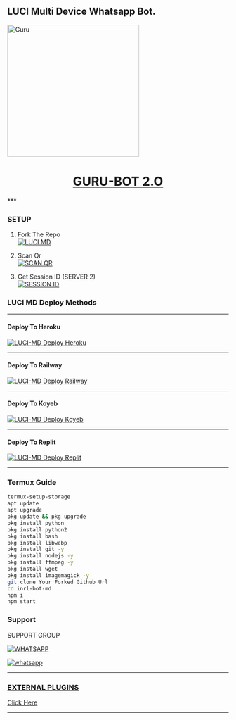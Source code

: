 ## LUCI Multi Device Whatsapp Bot.
<a href="https://youtu.be/WcA7GZuaN0A">
    <img alt="Guru" height="300" src="https://cdn.jsdelivr.net/gh/Guru322/api@Guru/K.jpg">
    <h1 align="center">GURU-BOT 2.O</h1>
  </a>
***

### SETUP

1. Fork The Repo
    <br>
<a href="https://github.com/LuciZR/LUCI-MD/fork"><img title="LUCI MD" src="https://img.shields.io/badge/Fork Repo-100000?style=for-the-badge&logo=scan&logoColor=white&labelColor=black&color=black"/></a>

2. Scan Qr
    <br>
<a href="https://upper-romy-inrl-bot.koyeb.app/session/qr"><img title="SCAN QR" src="https://img.shields.io/badge/Session_id-100000?style=for-the-badge&logo=scan&logoColor=white&labelColor=black&color=black"></a>

2. Get Session ID (SERVER 2)
    <br>
<a href='https://upper-romy-inrl-bot.koyeb.app/session/code' target="_blank"><img alt='SESSION ID' src='https://img.shields.io/badge/Session_id_2-100000?style=for-the-badge&logo=scan&logoColor=white&labelColor=black&color=black'/></a>


### LUCI MD Deploy Methods

-------

#### Deploy To Heroku 

<a href="https://dashboard.heroku.com/new?button-url=https://github.com/LuciZR/LUCI-MD&template=https://github.com/LuciZR/LUCI-MD.git"><img title="LUCI-MD Deploy Heroku" src="https://img.shields.io/badge/DEPLOY HEROKU-h?color=black&style=for-the-badge&logo=heroku"></a>


---
#### Deploy To Railway

<a href="https://upper-romy-inrl-bot.koyeb.app/info/deploy/railway"><img title="LUCI-MD Deploy Railway" src="https://img.shields.io/badge/DEPLOY RAILWAY-h?color=black&style=for-the-badge&logo=Railway"></a>


---
#### Deploy To Koyeb

<a href="[https://upper-romy-inrl-bot.koyeb.app/info/deploy/koyeb](https://app.koyeb.com/apps/deploy?type=git&repository=github.com%2Finrl-official%2Finrl-bot-md&branch=master&name=inrl-md&builder=dockerfile&env%5BREACT%5D=command&env%5BSESSION_ID%5D=&env%5BDATABASE_URL%5D=&env%5BBOT_INFO%5D=inrl%3Bmd%3Bhttps%3A%2F%2Fgraph.org%2Ffile%2Ff23f574f13baaf790f250.jpg&env%5BPREFIX%5D=%21&env%5BKOYEB_API%5D=&env%5BAUDIO_DATA%5D=INRL%3BMD%3Bhttps%3A%2F%2Fgraph.org%2Ffile%2F76a1d2fe74ba5e5643e16.jpg&env%5BWARN_COUNT%5D=3&env%5BSTATUS_VIEW%5D=false&env%5BSTICKER_DATA%5D=INRL%3BMD&env%5BWORK_TYPE%5D=private&env%5BCHATBOT%5D=pm&env%5BSUDO%5D=)"><img title="LUCI-MD Deploy Koyeb" src="https://img.shields.io/badge/DEPLOY KOYEB-h?color=black&style=for-the-badge&logo=koyeb"></a>

---
#### Deploy To Replit

<a href="https://replit.com/github/LuciZR/LUCI-MD"><img title="LUCI-MD Deploy Replit" src="https://img.shields.io/badge/DEPLOY REPLIT-h?color=black&style=for-the-badge&logo=Replit"></a>

---
 ### Termux Guide

 ```bash
termux-setup-storage
apt update
apt upgrade
pkg update && pkg upgrade
pkg install python
pkg install python2
pkg install bash
pkg install libwebp
pkg install git -y
pkg install nodejs -y 
pkg install ffmpeg -y 
pkg install wget
pkg install imagemagick -y
git clone Your Forked Github Url
cd inrl-bot-md
npm i
npm start
```
 
 ### Support

SUPPORT GROUP

[![WHATSAPP](https://img.shields.io/badge/Support%20Group-25D366?style=for-the-badge&logo=whatsapp&logoColor=white)](https://chat.whatsapp.com/HuQXSSgC80hERPfi4D4D2i)

<a aria-label="Join our chats" href="https://wa.me/918293838182?text=Hi!! Luci Sir, I need Your Help" target="_blank">
    <img alt="whatsapp" src="https://img.shields.io/badge/Owner%20Whatsapp-25D366?style=for-the-badge&logo=whatsapp&logoColor=white" />
</p>

---
### EXTERNAL PLUGINS


[Click Here](https://upper-romy-inrl-bot.koyeb.app/plugins/list)

---
